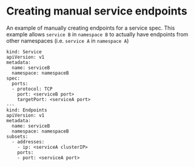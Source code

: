 # Creating manual service endpoints

An example of manually creating endpoints for a service spec. This example allows `service B` in `namespace B` to actually have endpoints from other namespaces (i.e. `service A` in `namespace A`)

```
kind: Service
apiVersion: v1
metadata:
  name: serviceB
  namespace: namespaceB
spec:
  ports:
  - protocol: TCP
    port: <serviceB port>
    targetPort: <serviceA port>
---
kind: Endpoints
apiVersion: v1
metadata:
  name: serviceB
  namespace: namespaceB
subsets:
  - addresses:
    - ip: <serviceA clusterIP>
    ports:
    - port: <serviceA port>
```